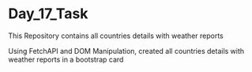 # Day_17_Task
This Repository contains all countries details with weather reports

Using FetchAPI and DOM Manipulation, created all countries details with weather reports in a bootstrap card
